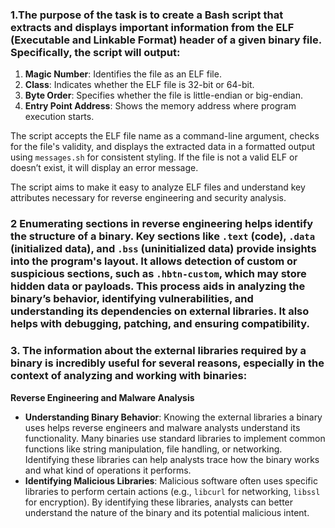### 1.The purpose of the task is to create a Bash script that extracts and displays important information from the ELF (Executable and Linkable Format) header of a given binary file. Specifically, the script will output:

1. **Magic Number**: Identifies the file as an ELF file.
2. **Class**: Indicates whether the ELF file is 32-bit or 64-bit.
3. **Byte Order**: Specifies whether the file is little-endian or big-endian.
4. **Entry Point Address**: Shows the memory address where program execution starts.

The script accepts the ELF file name as a command-line argument, checks for the file's validity, and displays the extracted data in a formatted output using `messages.sh` for consistent styling. If the file is not a valid ELF or doesn’t exist, it will display an error message. 

The script aims to make it easy to analyze ELF files and understand key attributes necessary for reverse engineering and security analysis.

### 2 Enumerating sections in reverse engineering helps identify the structure of a binary. Key sections like `.text` (code), `.data` (initialized data), and `.bss` (uninitialized data) provide insights into the program's layout. It allows detection of custom or suspicious sections, such as `.hbtn-custom`, which may store hidden data or payloads. This process aids in analyzing the binary’s behavior, identifying vulnerabilities, and understanding its dependencies on external libraries. It also helps with debugging, patching, and ensuring compatibility.

### 3. The information about the external libraries required by a binary is incredibly useful for several reasons, especially in the context of analyzing and working with binaries:
 **Reverse Engineering and Malware Analysis**
   - **Understanding Binary Behavior**: Knowing the external libraries a binary uses helps reverse engineers and malware analysts understand its functionality. Many binaries use standard libraries to implement common functions like string manipulation, file handling, or networking. Identifying these libraries can help analysts trace how the binary works and what kind of operations it performs.
   - **Identifying Malicious Libraries**: Malicious software often uses specific libraries to perform certain actions (e.g., `libcurl` for networking, `libssl` for encryption). By identifying these libraries, analysts can better understand the nature of the binary and its potential malicious intent.

